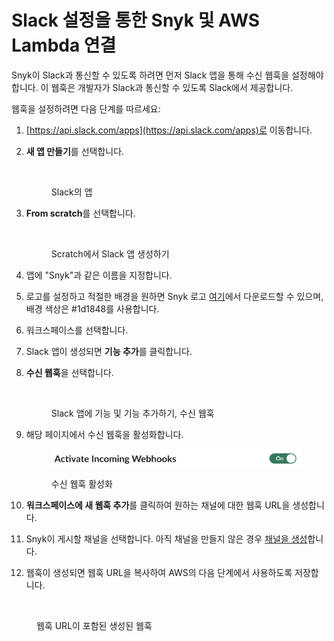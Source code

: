 # Slack 설정을 통한 Snyk 및 AWS Lambda 연결

Snyk이 Slack과 통신할 수 있도록 하려면 먼저 Slack 앱을 통해 수신 웹훅을 설정해야 합니다. 이 웹훅은 개발자가 Slack과 통신할 수 있도록 Slack에서 제공합니다.

웹훅을 설정하려면 다음 단계를 따르세요:

1. [https://api.slack.com/apps](https://api.slack.com/apps)로 이동합니다.
2.  **새 앱 만들기**를 선택합니다.

    <figure><img src="https://lh5.googleusercontent.com/qw51g6soQ6IjBf95JM0hhIsON0RqAhwuDbd7p3FA_AoGatQWx_0VcefI7RhEoUuKkuDNmXQNSIxw9aD7T7uhG4YPxvRIsAhDnHtVCGT_PtGuAD3fZDO4Qlye45iz94j7xZb0Ze0g8h16xMNtE-3zhmsw8wmq-m_K6OI1UD8mN-CKbNZEJCynuOHEBg" alt=""><figcaption><p>Slack의 앱</p></figcaption></figure>
3.  **From scratch**를 선택합니다.

    <figure><img src="https://lh4.googleusercontent.com/uDE4iWxfnHF0KvGGZlwZwAp39zNvG1Vav8yOSxak5DhOIdOl983GS8Xmr-YJ9WpfiS6WJD2b5yhgbUAxMpm7rDwpQkEH2W2zOSyNQZdDAqDvBFpBMP7uYZwDtPGE3OGt0-g-JW09Dx2RB2wcfghEpc8J47A-DH7fejMkupKPnhrspesfPt45duXivg" alt=""><figcaption><p>Scratch에서 Slack 앱 생성하기</p></figcaption></figure>
4. 앱에 "Snyk"과 같은 이름을 지정합니다.
5. 로고를 설정하고 적절한 배경을 원하면 Snyk 로고 [여기](https://snyk.io/press-kit/)에서 다운로드할 수 있으며, 배경 색상은 #1d1848를 사용합니다.
6. 워크스페이스를 선택합니다.
7. Slack 앱이 생성되면 **기능 추가**를 클릭합니다.
8.  **수신 웹훅**을 선택합니다.

    <figure><img src="https://lh3.googleusercontent.com/yc2jyH0npATioGnzPLv5WEmI762OIYoefYVztKfvfAS9iV6yHNudbralS8VfLE0NT2x9TqM7lDCVLfV_27cC6Z82P5qprCIu4FKnVco1FfzsDJb3t6_V5BowDpBYw8GrNEaW8TZGbb1hmXsQflr1eeCTNAhKNpbE-AbUJGnxT65Uu67niA_HdCklQg" alt=""><figcaption><p>Slack 앱에 기능 및 기능 추가하기, 수신 웹훅</p></figcaption></figure>
9.  해당 페이지에서 수신 웹훅을 활성화합니다.

    <figure><img src="../../../../.gitbook/assets/image (1) (4) (1) (1) (1) (1).png" alt=""><figcaption><p>수신 웹훅 활성화</p></figcaption></figure>
10. **워크스페이스에 새 웹훅 추가**를 클릭하여 원하는 채널에 대한 웹훅 URL을 생성합니다.
11. Snyk이 게시할 채널을 선택합니다. 아직 채널을 만들지 않은 경우 [채널을 생성](https://slack.com/intl/en-gb/help/articles/201402297-Create-a-channel)합니다.
12. 웹훅이 생성되면 웹훅 URL을 복사하여 AWS의 다음 단계에서 사용하도록 저장합니다.

<figure><img src="https://lh3.googleusercontent.com/av55N4Y2DyLFYmbrhC2gEjU9CINSP4DWUYfkhJju65Q9mpI-MqkKKsf5H8af2TMVy8f-jP6m-6Y-TAaaFsgf6dJ6LbtgGxfYM-vqAkUU5zYVYSoV8u8jKbFeBI9wWWpi9CFrSYPTM-ee2m7DJYDo1p4uBIf-IxqZSLpkJ4kQhp34lT6-6RQ9QLqIEQ" alt=""><figcaption><p>웹훅 URL이 포함된 생성된 웹훅</p></figcaption></figure>

